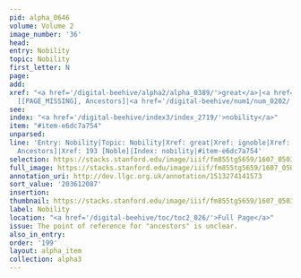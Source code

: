 ```yaml
---
pid: alpha_0646
volume: Volume 2
image_number: '36'
head:
entry: Nobility
topic: Nobility
first_letter: N
page:
add:
xref: "<a href='/digital-beehive/alpha2/alpha_0389/'>great</a>|<a href='/digital-beehive/alpha3/alpha_0455/'>ignoble</a>|776
  [[PAGE_MISSING], Ancestors]|<a href='/digital-beehive/num1/num_0202/'>193 [Noble]</a>"
see:
index: "<a href='/digital-beehive/index3/index_2719/'>nobility</a>"
item: "#item-e6dc7a754"
unparsed:
line: 'Entry: Nobility|Topic: Nobility|Xref: great|Xref: ignoble|Xref: 776 [[PAGE_MISSING],
  Ancestors]|Xref: 193 [Noble]|Index: nobility|#item-e6dc7a754'
selection: https://stacks.stanford.edu/image/iiif/fm855tg5659/1607_0503/812,2087,2932,432/full/0/default.jpg
full_image: https://stacks.stanford.edu/image/iiif/fm855tg5659/1607_0503/full/full/0/default.jpg
annotation_uri: http://dev.llgc.org.uk/annotation/1513274141573
sort_value: '203612087'
insertion:
thumbnail: https://stacks.stanford.edu/image/iiif/fm855tg5659/1607_0503/812,2087,600,180/250,/0/default.jpg
label: Nobility
location: "<a href='/digital-beehive/toc/toc2_026/'>Full Page</a>"
issue: The point of reference for "ancestors" is unclear.
also_in_entry:
order: '199'
layout: alpha_item
collection: alpha3
---
```

